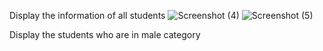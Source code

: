 Display the information of all students
![Screenshot (4)](https://github.com/user-attachments/assets/9e4a3383-6bc6-4aaa-b168-e740e06f728f)
![Screenshot (5)](https://github.com/user-attachments/assets/227cfbdd-a3cd-4037-baac-82072c877292)

Display the students who are in male category


